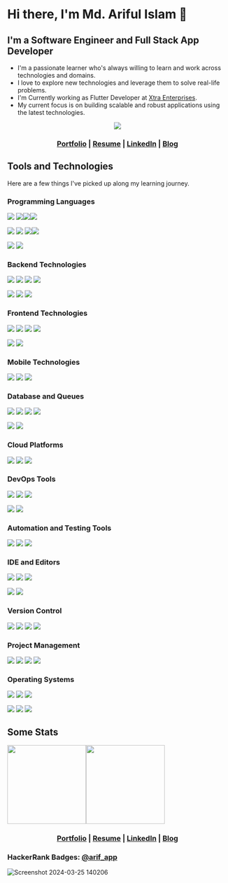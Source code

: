 # Hi there, I'm Md. Ariful Islam 👋
 
## I'm a Software Engineer and Full Stack App Developer

* I'm a passionate learner who's always willing to learn and work across technologies and domains.
* I love to explore new technologies and leverage them to solve real-life problems.
* I'm Currently working as Flutter Developer at [Xtra Enterprises](https://www.xtraenterprises.com/).
* My current focus is on building scalable and robust applications using the latest technologies.

<p  align="center"><a href="#"><img align="center" src="https://user-images.githubusercontent.com/26208205/204192045-8efb70c1-374c-4dc9-9b08-01135cab3d6e.gif"/></a></p>

<h3 align="center"><a href="https://Ariful2016.github.io/">Portfolio</a> | <a href="https://ariful2016.github.io/resume_of_ariful_islam.pdf">Resume</a> | <a href="https://linkedin.com/in/arif-android-flutter-ios">LinkedIn</a> | <a href="https://medium.com/@arifewucse2016">Blog</a></h3>

## Tools and Technologies

Here are a few things I've picked up along my learning journey.

### Programming Languages

<a href="#programming-languages"><img src="https://img.shields.io/badge/Kotlin-7F52FF.svg?style=for-the-badge&logo=Kotlin&logoColor=white"/></a> <a href="#programming-languages"><img src="https://img.shields.io/badge/Dart-0175C2.svg?style=for-the-badge&logo=Dart&logoColor=white"/></a><a href="#programming-languages"><img src="https://img.shields.io/badge/java-%23ED8B00.svg?style=for-the-badge&logo=java&logoColor=white"/></a><a href="#programming-languages"><img src="https://img.shields.io/badge/Python-3776AB.svg?style=for-the-badge&logo=Python&logoColor=white"/></a> 

<a href="#programming-languages"><img src="https://img.shields.io/badge/C-A8B9CC.svg?style=for-the-badge&logo=C&logoColor=black"/></a> <a href="#programming-languages"><img src="https://img.shields.io/badge/C%2B%2B-00599C.svg?style=for-the-badge&logo=C%2B%2B&logoColor=white"/></a> <a href="#programming-languages"><img src="https://img.shields.io/badge/C%20Sharp-239120.svg?style=for-the-badge&logo=C-Sharp&logoColor=white"/></a><a href="#programming-languages"><img src="https://img.shields.io/badge/JavaScript-F7DF1E.svg?style=for-the-badge&logo=JavaScript&logoColor=black"/></a> 

<a href="#programming-languages"><img src="https://img.shields.io/badge/TypeScript-3178C6.svg?style=for-the-badge&logo=TypeScript&logoColor=white"/></a> <a href="#programming-languages"><img src="https://img.shields.io/badge/PHP-777BB4.svg?style=for-the-badge&logo=PHP&logoColor=white"/></a>


### Backend Technologies

<a href="#backend-technologies"><img src="https://img.shields.io/badge/FastAPI-009688.svg?style=for-the-badge&logo=FastAPI&logoColor=white"/></a> <a href="#backend-technologies"><img src="https://img.shields.io/badge/Express-000000.svg?style=for-the-badge&logo=Express&logoColor=white"/></a> <a href="#backend-technologies"><img src="https://img.shields.io/badge/NestJS-E0234E.svg?style=for-the-badge&logo=NestJS&logoColor=white"/></a> <a href="#backend-technologies"><img src="https://img.shields.io/badge/Laravel-FF2D20.svg?style=for-the-badge&logo=Laravel&logoColor=white"/></a>

<a href="#backend-technologies"><img src="https://img.shields.io/badge/Spring%20Boot-6DB33F.svg?style=for-the-badge&logo=Spring-Boot&logoColor=white"/></a> <a href="#backend-technologies"><img src="https://img.shields.io/badge/.NET-512BD4.svg?style=for-the-badge&logo=dotnet&logoColor=white"/></a> <a href="#backend-technologies"><img src="https://img.shields.io/badge/Apollo%20GraphQL-311C87.svg?style=for-the-badge&logo=Apollo-GraphQL&logoColor=white"/></a>


### Frontend Technologies

</a> <a href="#frontend-technologies"><img src="https://img.shields.io/badge/jetpack%20compose-4285F4.svg?style=for-the-badge&logo=jetpackcompose&logoColor=white"/></a> <a href="#frontend-technologies"><img src="https://img.shields.io/badge/Vue.js-4FC08D.svg?style=for-the-badge&logo=vuedotjs&logoColor=white"/></a> <a href="#frontend-technologies"><img src="https://img.shields.io/badge/React-61DAFB.svg?style=for-the-badge&logo=React&logoColor=black"/></a> <a href="#frontend-technologies"><img src="https://img.shields.io/badge/Next.js-000000.svg?style=for-the-badge&logo=nextdotjs&logoColor=white"/></a> 

<a href="#frontend-technologies"><img src="https://img.shields.io/badge/jQuery-0769AD.svg?style=for-the-badge&logo=jQuery&logoColor=white"/></a> <a href="#frontend-technologies"><img src="https://img.shields.io/badge/Bootstrap-7952B3.svg?style=for-the-badge&logo=Bootstrap&logoColor=white"/></a>



### Mobile Technologies

<a href="#mobile-technologies"><img src="https://img.shields.io/badge/Android-3DDC84.svg?style=for-the-badge&logo=Android&logoColor=white"/></a> <a href="#mobile-technologies"><img src="https://img.shields.io/badge/ios-000000.svg?style=for-the-badge&logo=ios&logoColor=white"/></a> <a href="#mobile-technologies"><img src="https://img.shields.io/badge/Flutter-02569B.svg?style=for-the-badge&logo=Flutter&logoColor=white"/></a>

### Database and Queues

<a href="#database-and-queues"><img src="https://img.shields.io/badge/PostgreSQL-4169E1.svg?style=for-the-badge&logo=PostgreSQL&logoColor=white"/></a> <a href="#database-and-queues"><img src="https://img.shields.io/badge/MySQL-4479A1.svg?style=for-the-badge&logo=MySQL&logoColor=white"/></a> <a href="#database-and-queues"><img src="https://img.shields.io/badge/MongoDB-47A248.svg?style=for-the-badge&logo=MongoDB&logoColor=white"/></a> <a href="#database-and-queues"><img src="https://img.shields.io/badge/BigQuery-40AEF0.svg?style=for-the-badge&logo=Google&logoColor=white"/></a>

<a href="#database-and-queues"><img src="https://img.shields.io/badge/Firebase-FFCA28.svg?style=for-the-badge&logo=Firebase&logoColor=black"/></a> <a href="#database-and-queues"><img src="https://img.shields.io/badge/sqlite-003B57.svg?style=for-the-badge&logo=sqlite&logoColor=white"/></a>

### Cloud Platforms

<a href="#cloud-platforms"><img src="https://img.shields.io/badge/Amazon%20AWS-232F3E.svg?style=for-the-badge&logo=Amazon-AWS&logoColor=white"/></a> <a href="#cloud-platforms"><img src="https://img.shields.io/badge/Microsoft%20Azure-0078D4.svg?style=for-the-badge&logo=Microsoft-Azure&logoColor=white"/></a> <a href="#cloud-platforms"><img src="https://img.shields.io/badge/Google%20Cloud-4285F4.svg?style=for-the-badge&logo=Google-Cloud&logoColor=white"/></a>

### DevOps Tools

<a href="#devops-tools"><img src="https://img.shields.io/badge/Docker-2496ED.svg?style=for-the-badge&logo=Docker&logoColor=white"/></a> <a href="#devops-tools"><img src="https://img.shields.io/badge/Kubernetes-326CE5.svg?style=for-the-badge&logo=Kubernetes&logoColor=white"/></a> <a href="#devops-tools"><img src="https://img.shields.io/badge/GitHub%20Actions-2088FF.svg?style=for-the-badge&logo=GitHub-Actions&logoColor=white"/></a>

<a href="#devops-tools"><img src="https://img.shields.io/badge/Travis%20CI-3EAAAF.svg?style=for-the-badge&logo=Travis-CI&logoColor=white"/></a> <a href="#devops-tools"><img src="https://img.shields.io/badge/Cloudflare-F38020.svg?style=for-the-badge&logo=Cloudflare&logoColor=white"/></a>

### Automation and Testing Tools

<a href="#automation-and-testing-tools"><img src="https://img.shields.io/badge/appium-EE376D.svg?style=for-the-badge&logo=appium&logoColor=white"/></a> <a href="#automation-and-testing-tools"><img src="https://img.shields.io/badge/Selenium-43B02A.svg?style=for-the-badge&logo=Selenium&logoColor=white"/></a> <a href="#automation-and-testing-tools"><img src="https://img.shields.io/badge/Postman-FF6C37.svg?style=for-the-badge&logo=Postman&logoColor=white"/></a>

### IDE and Editors

<a href="#ide-and-editors"><img src="https://img.shields.io/badge/Android%20Studio-3DDC84.svg?style=for-the-badge&logo=Android-Studio&logoColor=white"/></a> <a href="#ide-and-editors"><img src="https://img.shields.io/badge/xcode-147EFB.svg?style=for-the-badge&logo=xcode&logoColor=white"/></a> <a href="#ide-and-editors"><img src="https://img.shields.io/badge/intellij%20idea-000000.svg?style=for-the-badge&logo=intellijidea&logoColor=white"/></a> 

<a href="#ide-and-editors"><img src="https://img.shields.io/badge/Visual%20Studio%20Code-007ACC.svg?style=for-the-badge&logo=Visual-Studio-Code&logoColor=white"/></a>  <a href="#ide-and-editors"><img src="https://img.shields.io/badge/Visual%20Studio-5C2D91.svg?style=for-the-badge&logo=Visual-Studio&logoColor=white"/></a>

 ### Version Control

<a href="#version-control"><img src="https://img.shields.io/badge/Git-F05032.svg?style=for-the-badge&logo=Git&logoColor=white"/></a> <a href="#version-control"><img src="https://img.shields.io/badge/GitHub-181717.svg?style=for-the-badge&logo=GitHub&logoColor=white"/></a> <a href="#version-control"><img src="https://img.shields.io/badge/GitLab-FC6D26.svg?style=for-the-badge&logo=GitLab&logoColor=white"/></a> <a href="#version-control"><img src="https://img.shields.io/badge/Bitbucket-0052CC.svg?style=for-the-badge&logo=Bitbucket&logoColor=white"/></a>

### Project Management

<a href="#project-management"><img src="https://img.shields.io/badge/Jira-0052CC.svg?style=for-the-badge&logo=Jira&logoColor=white"/></a> <a href="#project-management"><img src="https://img.shields.io/badge/Trello-0052CC.svg?style=for-the-badge&logo=Trello&logoColor=white"/></a> <a href="#project-management"><img src="https://img.shields.io/badge/Azure%20DevOps-0078D7.svg?style=for-the-badge&logo=Azure-DevOps&logoColor=white"/></a> <a href="#project-management"><img src="https://img.shields.io/badge/Asana-273347.svg?style=for-the-badge&logo=Asana&logoColor=white"/></a>

### Operating Systems

<a href="#operating-systems"><img src="https://img.shields.io/badge/mac%20os-000000.svg?style=for-the-badge&logo=macos&logoColor=white"/></a> <a href="#operating-systems"><img src="https://img.shields.io/badge/windows%2010-0078D6.svg?style=for-the-badge&logo=windows10&logoColor=white"/></a> <a href="#operating-systems"><img src="https://img.shields.io/badge/Windows%2011-0078D4.svg?style=for-the-badge&logo=Windows-11&logoColor=white"/></a> 

<a href="#operating-systems"><img src="https://img.shields.io/badge/Ubuntu-E95420.svg?style=for-the-badge&logo=Ubuntu&logoColor=white"/></a> <a href="#operating-systems"><img src="https://img.shields.io/badge/Lubuntu-0068C8.svg?style=for-the-badge&logo=Lubuntu&logoColor=white"/></a> <a href="#operating-systems"><img src="https://img.shields.io/badge/CentOS-262577.svg?style=for-the-badge&logo=CentOS&logoColor=white"/></a> 

## Some Stats

<a href="https://github.com/ariful2016"><a href="#some-stats"><img src="https://github-readme-stats.vercel.app/api?username=ariful2016&count_private=true&show_icons=true" height="180" /></a></a><a href="https://github.com/ariful2016"><a href="#some-stats"><img src="https://github-readme-stats.vercel.app/api/top-langs/?username=ariful2016&langs_count=8&hide=html,css,c&layout=compact" height="180" /></a></a>

<h3 align="center"><a href="https://Ariful2016.github.io/">Portfolio</a> | <a href="https://ariful2016.github.io/resume_of_ariful_islam.pdf">Resume</a> | <a href="https://linkedin.com/in/arif-android-flutter-ios">LinkedIn</a> | <a href="https://medium.com/@arifewucse2016">Blog</a></h3>

<h3>HackerRank Badges: <a href="https://www.hackerrank.com/arif_app">@arif_app</a></h3>
<p  align="center">
 
![Screenshot 2024-03-25 140206](https://github.com/Ariful2016/Ariful2016/assets/69759406/e95200e2-50c8-41b3-8450-ac90135fa240)

</p>
